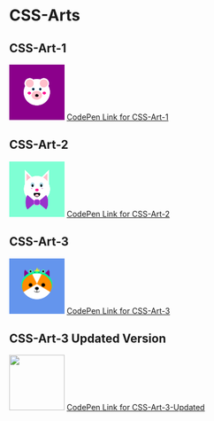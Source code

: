# CSS-Arts

## CSS-Art-1
<img src="/images/1.png" width=100px height=100px> [CodePen Link for CSS-Art-1](https://codepen.io/S4ch1/full/BadpwRa)

## CSS-Art-2
<img src="/images/2.png" width=100px height=100px> [CodePen Link for CSS-Art-2](https://codepen.io/S4ch1/full/VwzpQQE)

## CSS-Art-3
<img src="/images/3.png" width=100px height=100px> [CodePen Link for CSS-Art-3](https://codepen.io/S4ch1/full/yLobbQa)

## CSS-Art-3 Updated Version
<img src="/images/CSS-Art-3_full.png" width=100px height=100px> [CodePen Link for CSS-Art-3-Updated](https://codepen.io/S4ch1/full/JjyJRpj)
